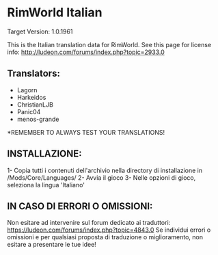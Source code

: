 RimWorld Italian
================
Target Version: 1.0.1961

This is the Italian translation data for RimWorld.
See this page for license info:
http://ludeon.com/forums/index.php?topic=2933.0

Translators:
------------------
- Lagorn
- Harkeidos
- ChristianLJB
- Panic04
- menos-grande

*REMEMBER TO ALWAYS TEST YOUR TRANSLATIONS!

INSTALLAZIONE:
------------------
1- Copia tutti i contenuti dell'archivio nella directory di installazione in /Mods/Core/Languages/
2- Avvia il gioco
3- Nelle opzioni di gioco, seleziona la lingua 'Italiano'

IN CASO DI ERRORI O OMISSIONI:
------------------------------
Non esitare ad intervenire sul forum dedicato ai traduttori: https://ludeon.com/forums/index.php?topic=4843.0
Se individui errori o omissioni e per qualsiasi proposta di traduzione o miglioramento, non esitare a presentare le tue idee!
